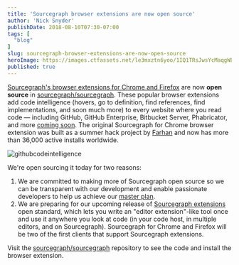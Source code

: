 ```yaml
---
title: 'Sourcegraph browser extensions are now open source'
author: 'Nick Snyder'
publishDate: 2018-08-10T07:30-07:00
tags: [
  "blog"
]
slug: sourcegraph-browser-extensions-are-now-open-source
heroImage: https://images.ctfassets.net/le3mxztn6yoo/1IQ1TRsJwsYcMaqgWE2Iw6/4db79f948c15617c782799ece68bf657/hover-tooltip.png
published: true
---
```


[Sourcegraph's browser extensions for Chrome and Firefox](https://docs.sourcegraph.com/integration/browser_extension) are now **open source** in [sourcegraph/sourcegraph](https://github.com/sourcegraph/sourcegraph/tree/master/client/browser). These popular browser extensions add code intelligence (hovers, go to definition, find references, find implementations, and soon much more) to every website where you read code — including GitHub, GitHub Enterprise, Bitbucket Server, Phabricator, and more [coming soon](https://docs.sourcegraph.com/integration/browser_extension). The original Sourcegraph for Chrome browser extension was built as a summer hack project by [Farhan](https://github.com/attfarhan) and now has more than 36,000 active installs worldwide.

![githubcodeintelligence](//images.ctfassets.net/le3mxztn6yoo/1IQ1TRsJwsYcMaqgWE2Iw6/4db79f948c15617c782799ece68bf657/hover-tooltip.png)

We're open sourcing it today for two reasons:

1. We are committed to making more of Sourcegraph open source so we can be transparent with our development and enable passionate developers to help us achieve our [master plan](/handbook/company/strategy).
2. We are preparing for our upcoming release of [Sourcegraph extensions](https://docs.sourcegraph.com/extensions) open standard, which lets you write an "editor extension"-like tool once and use it anywhere you look at code (in your code host, in multiple editors, and on Sourcegraph). Sourcegraph for Chrome and Firefox will be two of the first clients that support Sourcegraph extensions.

Visit the [sourcegraph/sourcegraph](https://github.com/sourcegraph/sourcegraph/tree/master/client/browser) repository to see the code and install the browser extension.
